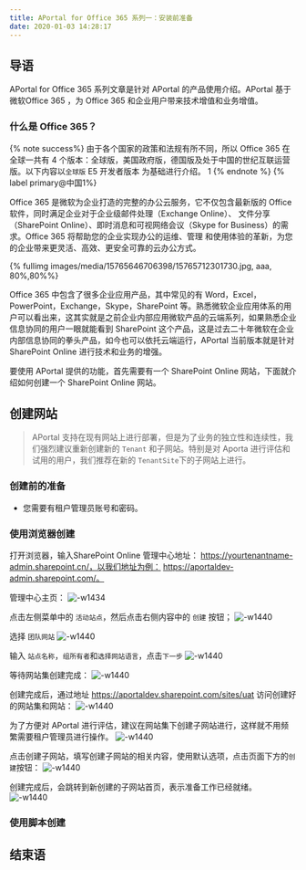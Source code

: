 ```yaml
---
title: APortal for Office 365 系列一：安装前准备
date: 2020-01-03 14:28:17
---
```

## 导语

APortal for Office 365 系列文章是针对 APortal 的产品使用介绍。APortal 基于微软Office 365 ，为 Office 365 和企业用户带来技术增值和业务增值。

### 什么是 Office 365？
{% note success%}
由于各个国家的政策和法规有所不同，所以 Office 365 在全球一共有 4 个版本：全球版，美国政府版，德国版及处于中国的世纪互联运营版。以下内容以`全球版` E5 开发者版本 为基础进行介绍。 1
{% endnote %}
{% label primary@中国1%}

Office 365 是微软为企业打造的完整的办公云服务，它不仅包含最新版的 Office 软件，同时满足企业对于企业级邮件处理（Exchange Online）、  文件分享（SharePoint Online）、即时消息和可视网络会议（Skype for Business）的需求。Office 365 将帮助您的企业实现办公的运维、管理  和使用体验的革新，为您的企业带来更灵活、高效、更安全可靠的云办公方式。 

{% fullimg images/media/15765646706398/15765712301730.jpg,  aaa, 80%,80%%}
<!-- <img width=500 src="images/media/15765646706398/15765712301730.jpg" > -->
<!-- ![-w1440](images/media/15765646706398/15765712301730.jpg =500x500) -->

Office 365 中包含了很多企业应用产品，其中常见的有 Word，Excel，PowerPoint，Exchange，Skype，SharePoint 等。熟悉微软企业应用体系的用户可以看出来，这其实就是之前企业内部应用微软产品的云端系列，如果熟悉企业信息协同的用户一眼就能看到 SharePoint 这个产品，这是过去二十年微软在企业内部信息协同的拳头产品，如今也可以依托云端运行，APortal 当前版本就是针对 SharePoint Online 进行技术和业务的增强。

要使用 APortal 提供的功能，首先需要有一个 SharePoint Online 网站，下面就介绍如何创建一个 SharePoint Online 网站。

## 创建网站

> APortal 支持在现有网站上进行部署，但是为了业务的独立性和连续性，我们强烈建议重新创建新的 `Tenant` 和子网站。特别是对 Aporta 进行评估和试用的用户，我们推荐在新的 `TenantSite`下的子网站上进行。

### 创建前的准备

* 您需要有租户管理员账号和密码。

### 使用浏览器创建

打开浏览器，输入SharePoint Online 管理中心地址： https://yourtenantname-admin.sharepoint.cn/，以我们地址为例： https://aportaldev-admin.sharepoint.com/。

管理中心主页：
![-w1434](images/media/15765646706398/15765696856194.jpg)

点击左侧菜单中的 `活动站点`，然后点击右侧内容中的 `创建` 按钮；
![-w1440](images/media/15765646706398/15766329020992.jpg)


选择 `团队网站`
![-w1440](images/media/15765646706398/15766329750362.jpg)

输入 `站点名称`，`组所有者`和`选择网站语言`，点击`下一步`
![-w1440](images/media/15765646706398/15766330369238.jpg)

等待网站集创建完成：
![-w1440](images/media/15765646706398/15766330656810.jpg)

创建完成后，通过地址 https://aportaldev.sharepoint.com/sites/uat 访问创建好的网站集和网站：
![-w1440](images/media/15765646706398/15766332481009.jpg)

为了方便对 APortal 进行评估，建议在网站集下创建子网站进行，这样就不用频繁需要租户管理员进行操作。
![-w1440](images/media/15765646706398/15766333633951.jpg)

点击创建子网站，填写创建子网站的相关内容，使用默认选项，点击页面下方的`创建`按钮：
![-w1440](images/media/15765646706398/15766334768686.jpg)

创建完成后，会跳转到新创建的子网站首页，表示准备工作已经就绪。
![-w1440](images/media/15765646706398/15766336022347.jpg)

### 使用脚本创建

## 结束语
